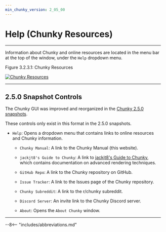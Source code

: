 ```yaml
---
min_chunky_version: 2_05_00
---
```


# Help (Chunky Resources)

---

Information about Chunky and online resources are located in the menu bar at the top of the window, under the `Help` dropdown menu.

<div class="figure" id="figure-3-2-3-1">
  <p class="figure">
  Figure 3.2.3.1: Chunky Resources
  </p>
  <div class="figureimgcontainer">
    <a href="../../../../img/user_interface/about_chunky.png">
      <img class="figure" src="../../../../img/user_interface/about_chunky.png" alt="Chunky Resources">
    </a>
  </div>
</div>

---

## 2.5.0 Snapshot Controls

The Chunky GUI was improved and reorganized in the [Chunky 2.5.0 snapshots](../../../../getting_started/configuring_chunky_launcher#advanced-settings).

These controls only exist in this format in the 2.5.0 snapshots.

- `Help`: Opens a dropdown menu that contains links to online resources and Chunky information.

    - `Chunky Manual`: A link to the Chunky Manual (this website).

    - `jackjt8's Guide to Chunky`: A link to <a href="https://jackjt8.github.io/ChunkyGuide/" target="_blank">jackjt8's Guide to Chunky</a>, which contains documentation on advanced rendering techniques.

    - `GitHub Repo`: A link to the Chunky repository on GitHub.

    - `Issue Tracker`: A link to the Issues page of the Chunky repository.

    - `Chunky Subreddit`: A link to the r/chunky subreddit.

    - `Discord Server`: An invite link to the Chunky Discord server.

    - `About`: Opens the `About Chunky` window.

---

--8<-- "includes/abbreviations.md"
